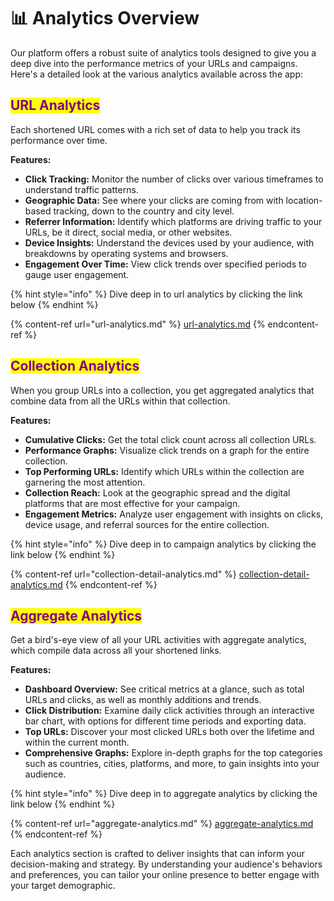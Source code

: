 # 📊 Analytics Overview

Our platform offers a robust suite of analytics tools designed to give you a deep dive into the performance metrics of your URLs and campaigns. Here's a detailed look at the various analytics available across the app:

## <mark style="color:purple;">URL Analytics</mark>

Each shortened URL comes with a rich set of data to help you track its performance over time.

**Features:**

* **Click Tracking:** Monitor the number of clicks over various timeframes to understand traffic patterns.
* **Geographic Data:** See where your clicks are coming from with location-based tracking, down to the country and city level.
* **Referrer Information:** Identify which platforms are driving traffic to your URLs, be it direct, social media, or other websites.
* **Device Insights:** Understand the devices used by your audience, with breakdowns by operating systems and browsers.
* **Engagement Over Time:** View click trends over specified periods to gauge user engagement.

{% hint style="info" %}
Dive deep in to url analytics by clicking the link below
{% endhint %}

{% content-ref url="url-analytics.md" %}
[url-analytics.md](url-analytics.md)
{% endcontent-ref %}

## <mark style="color:purple;">Collection Analytics</mark>

When you group URLs into a collection, you get aggregated analytics that combine data from all the URLs within that collection.

**Features:**

* **Cumulative Clicks:** Get the total click count across all collection URLs.
* **Performance Graphs:** Visualize click trends on a graph for the entire collection.
* **Top Performing URLs:** Identify which URLs within the collection are garnering the most attention.
* **Collection Reach:** Look at the geographic spread and the digital platforms that are most effective for your campaign.
* **Engagement Metrics:** Analyze user engagement with insights on clicks, device usage, and referral sources for the entire collection.

{% hint style="info" %}
Dive deep in to campaign analytics by clicking the link below
{% endhint %}

{% content-ref url="collection-detail-analytics.md" %}
[collection-detail-analytics.md](collection-detail-analytics.md)
{% endcontent-ref %}

## <mark style="color:purple;">Aggregate Analytics</mark>

Get a bird's-eye view of all your URL activities with aggregate analytics, which compile data across all your shortened links.

**Features:**

* **Dashboard Overview:** See critical metrics at a glance, such as total URLs and clicks, as well as monthly additions and trends.
* **Click Distribution:** Examine daily click activities through an interactive bar chart, with options for different time periods and exporting data.
* **Top URLs:** Discover your most clicked URLs both over the lifetime and within the current month.
* **Comprehensive Graphs:** Explore in-depth graphs for the top categories such as countries, cities, platforms, and more, to gain insights into your audience.

{% hint style="info" %}
Dive deep in to aggregate analytics by clicking the link below
{% endhint %}

{% content-ref url="aggregate-analytics.md" %}
[aggregate-analytics.md](aggregate-analytics.md)
{% endcontent-ref %}

Each analytics section is crafted to deliver insights that can inform your decision-making and strategy. By understanding your audience's behaviors and preferences, you can tailor your online presence to better engage with your target demographic.

